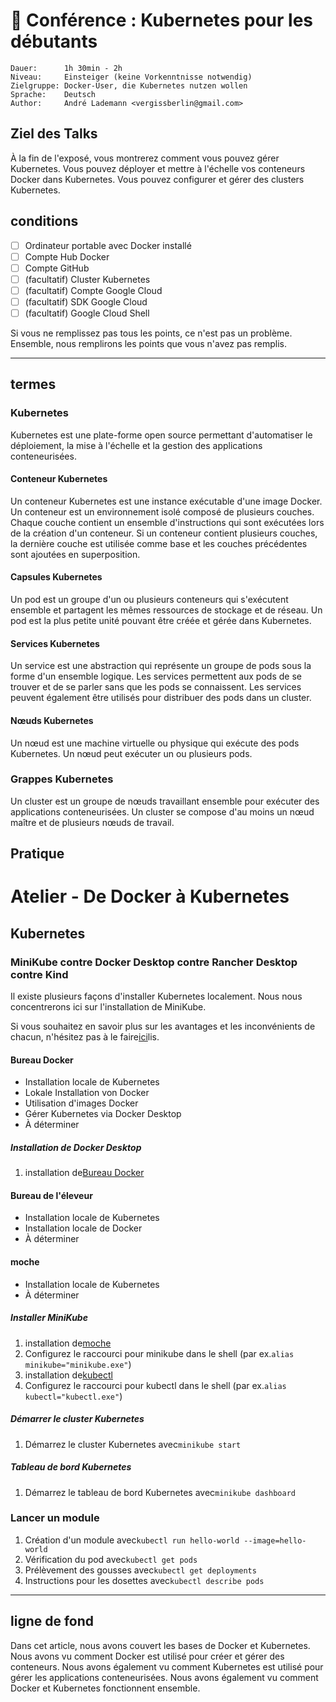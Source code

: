 # 💬 Conférence : Kubernetes pour les débutants

```text
Dauer:      1h 30min - 2h
Niveau:     Einsteiger (keine Vorkenntnisse notwendig)
Zielgruppe: Docker-User, die Kubernetes nutzen wollen
Sprache:    Deutsch
Author:     André Lademann <vergissberlin@gmail.com>
```

## Ziel des Talks

À la fin de l'exposé, vous montrerez comment vous pouvez gérer Kubernetes. Vous pouvez déployer et mettre à l'échelle vos conteneurs Docker dans Kubernetes. Vous pouvez configurer et gérer des clusters Kubernetes.

## conditions

-   [ ] Ordinateur portable avec Docker installé
-   [ ] Compte Hub Docker
-   [ ] Compte GitHub
-   [ ] (facultatif) Cluster Kubernetes
-   [ ] (facultatif) Compte Google Cloud
-   [ ] (facultatif) SDK Google Cloud
-   [ ] (facultatif) Google Cloud Shell

Si vous ne remplissez pas tous les points, ce n'est pas un problème. Ensemble, nous remplirons les points que vous n'avez pas remplis.

* * *

## termes

### Kubernetes

Kubernetes est une plate-forme open source permettant d'automatiser le déploiement, la mise à l'échelle et la gestion des applications conteneurisées.

#### Conteneur Kubernetes

Un conteneur Kubernetes est une instance exécutable d'une image Docker. Un conteneur est un environnement isolé composé de plusieurs couches. Chaque couche contient un ensemble d'instructions qui sont exécutées lors de la création d'un conteneur. Si un conteneur contient plusieurs couches, la dernière couche est utilisée comme base et les couches précédentes sont ajoutées en superposition.

#### Capsules Kubernetes

Un pod est un groupe d'un ou plusieurs conteneurs qui s'exécutent ensemble et partagent les mêmes ressources de stockage et de réseau. Un pod est la plus petite unité pouvant être créée et gérée dans Kubernetes.

#### Services Kubernetes

Un service est une abstraction qui représente un groupe de pods sous la forme d'un ensemble logique. Les services permettent aux pods de se trouver et de se parler sans que les pods se connaissent. Les services peuvent également être utilisés pour distribuer des pods dans un cluster.

#### Nœuds Kubernetes

Un nœud est une machine virtuelle ou physique qui exécute des pods Kubernetes. Un nœud peut exécuter un ou plusieurs pods.

### Grappes Kubernetes

Un cluster est un groupe de nœuds travaillant ensemble pour exécuter des applications conteneurisées. Un cluster se compose d'au moins un nœud maître et de plusieurs nœuds de travail.

## Pratique

# Atelier - De Docker à Kubernetes

## Kubernetes

### MiniKube contre Docker Desktop contre Rancher Desktop contre Kind

Il existe plusieurs façons d'installer Kubernetes localement. Nous nous concentrerons ici sur l'installation de MiniKube.

Si vous souhaitez en savoir plus sur les avantages et les inconvénients de chacun, n'hésitez pas à le faire[ici](https://itnext.io/goodbye-docker-desktop-hello-minikube-3649f2a1c469)lis.

#### Bureau Docker

-   Installation locale de Kubernetes
-   Lokale Installation von Docker
-   Utilisation d'images Docker
-   Gérer Kubernetes via Docker Desktop
-   À déterminer

##### Installation de Docker Desktop

1.  installation de[Bureau Docker](https://www.docker.com/products/docker-desktop)

#### Bureau de l'éleveur

-   Installation locale de Kubernetes
-   Installation locale de Docker
-   À déterminer

#### moche

-   Installation locale de Kubernetes
-   À déterminer

##### Installer MiniKube

1.  installation de[moche](https://minikube.sigs.k8s.io/docs/start/)
2.  Configurez le raccourci pour minikube dans le shell (par ex.`alias minikube="minikube.exe"`)
3.  installation de[kubectl](https://kubernetes.io/docs/tasks/tools/install-kubectl/)
4.  Configurez le raccourci pour kubectl dans le shell (par ex.`alias kubectl="kubectl.exe"`)

##### Démarrer le cluster Kubernetes

1.  Démarrez le cluster Kubernetes avec`minikube start`

##### Tableau de bord Kubernetes

1.  Démarrez le tableau de bord Kubernetes avec`minikube dashboard`

### Lancer un module

1.  Création d'un module avec`kubectl run hello-world --image=hello-world`
2.  Vérification du pod avec`kubectl get pods`
3.  Prélèvement des gousses avec`kubectl get deployments`
4.  Instructions pour les dosettes avec`kubectl describe pods`

* * *

## ligne de fond

Dans cet article, nous avons couvert les bases de Docker et Kubernetes. Nous avons vu comment Docker est utilisé pour créer et gérer des conteneurs. Nous avons également vu comment Kubernetes est utilisé pour gérer les applications conteneurisées. Nous avons également vu comment Docker et Kubernetes fonctionnent ensemble.
